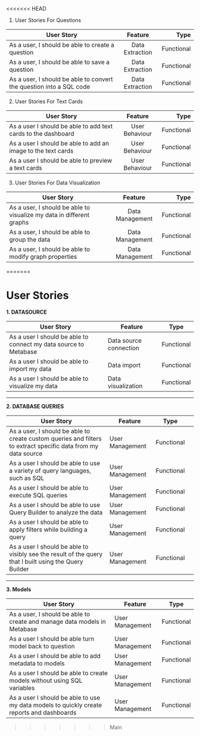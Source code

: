 <<<<<<< HEAD
1. User Stories For Questions 

| User Story   |      Feature      |  Type |
|----------|:-------------:|------:|
| As a user, I should be able to create a question |  Data Extraction | Functional |
| As a user, I should be able to save a question |    Data Extraction   |   Functional |
| As a user, I should be able to convert the question into a SQL code| Data Extraction |    Functional |


2. User Stories For Text Cards 

| User Story   |      Feature      |  Type |
|----------|:-------------:|------:|
| As a user I should be able to add text cards to the dashboard|  User Behaviour | Functional |
| As a user I should be able to add an image to the text cards |    User Behaviour  |   Functional |
| As a user I should be able to preview a text cards| User Behaviour |    Functional |


3. User Stories For Data Visualization

| User Story   |      Feature      |  Type |
|----------|:-------------:|------:|
| As a user, I should be able to visualize my data in different graphs |  Data Management | Functional |
| As a user, I should be able to group the data |    Data Management  |   Functional |
| As a user, I should be able to modify graph properties | Data Management|    Functional |
=======
# User Stories

**1. DATASOURCE** 

| User Story | Feature | Type |
| --- | --- | --- |
| As a user I should be able to connect my data source to Metabase | Data source connection | Functional |
| As a user I should be able to import my data | Data import | Functional |
| As a user I should be able to visualize my data | Data visualization | Functional |

---

**2. DATABASE QUERIES**

| User Story | Feature | Type |  |
| --- | --- | --- | --- |
| As a user, I should be able to create custom queries and filters to extract specific data from my data source | User Management | Functional |  |
| As a user I should be able to use a variety of query languages, such as SQL | User Management | Functional |  |
| As a user I should be able to execute SQL queries | User Management | Functional |  |
| As a user I should be able to use Query Builder to analyze the data | User Management | Functional |  |
| As a user I should be able to apply filters while building a query | User Management | Functional |  |
| As a user I should be able to visibly see the result of the query that I built using the Query Builder | User Management | Functional |  |

---

**3. Models**

| User Story | Feature | Type |
| --- | --- | --- |
| As a user, I should be able to create and manage data models in Metabase | User Management | Functional |
| As a user I should be able turn model back to question | User Management | Functional |
| As a user I should be able to add metadata to models | User Management | Functional |
| As a user I should be able to create models without using SQL variables | User Management | Functional |
| As a user I should be able to use my data models to quickly create reports and dashboards | User Management | Functional |
>>>>>>> Main
